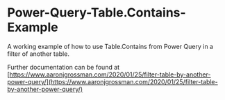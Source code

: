# Power-Query-Table.Contains-Example
A working example of how to use Table.Contains from Power Query in a filter of another table.

Further documentation can be found at [https://www.aaronjgrossman.com/2020/01/25/filter-table-by-another-power-query/](https://www.aaronjgrossman.com/2020/01/25/filter-table-by-another-power-query/)